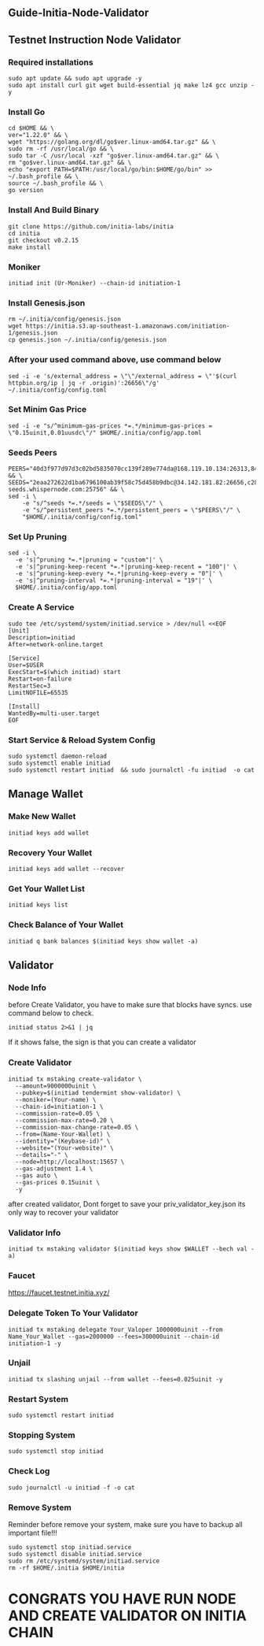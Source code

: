 ## Guide-Initia-Node-Validator
## Testnet Instruction Node Validator

### Required installations
```
sudo apt update && sudo apt upgrade -y
sudo apt install curl git wget build-essential jq make lz4 gcc unzip -y
```

### Install Go
```
cd $HOME && \
ver="1.22.0" && \
wget "https://golang.org/dl/go$ver.linux-amd64.tar.gz" && \
sudo rm -rf /usr/local/go && \
sudo tar -C /usr/local -xzf "go$ver.linux-amd64.tar.gz" && \
rm "go$ver.linux-amd64.tar.gz" && \
echo "export PATH=$PATH:/usr/local/go/bin:$HOME/go/bin" >> ~/.bash_profile && \
source ~/.bash_profile && \
go version
```

### Install And Build Binary
```
git clone https://github.com/initia-labs/initia
cd initia
git checkout v0.2.15
make install
```

### Moniker 
```
initiad init (Ur-Moniker) --chain-id initiation-1
```

### Install Genesis.json
```
rm ~/.initia/config/genesis.json
wget https://initia.s3.ap-southeast-1.amazonaws.com/initiation-1/genesis.json
cp genesis.json ~/.initia/config/genesis.json
```

### After your used command above, use command below
```
sed -i -e 's/external_address = \"\"/external_address = \"'$(curl httpbin.org/ip | jq -r .origin)':26656\"/g' ~/.initia/config/config.toml
```

### Set Minim Gas Price
```
sed -i -e "s/^minimum-gas-prices *=.*/minimum-gas-prices = \"0.15uinit,0.01uusdc\"/" $HOME/.initia/config/app.toml
```

### Seeds Peers
```
PEERS="40d3f977d97d3c02bd5835070cc139f289e774da@168.119.10.134:26313,841c6a4b2a3d5d59bb116cc549565c8a16b7fae1@23.88.49.233:26656,e6a35b95ec73e511ef352085cb300e257536e075@37.252.186.213:26656,2a574706e4a1eba0e5e46733c232849778faf93b@84.247.137.184:53456,ff9dbc6bb53227ef94dc75ab1ddcaeb2404e1b0b@178.170.47.171:26656,edcc2c7098c42ee348e50ac2242ff897f51405e9@65.109.34.205:36656,07632ab562028c3394ee8e78823069bfc8de7b4c@37.27.52.25:19656,028999a1696b45863ff84df12ebf2aebc5d40c2d@37.27.48.77:26656,140c332230ac19f118e5882deaf00906a1dba467@185.219.142.119:53456,1f6633bc18eb06b6c0cab97d72c585a6d7a207bc@65.109.59.22:25756,065f64fab28cb0d06a7841887d5b469ec58a0116@84.247.137.200:53456,767fdcfdb0998209834b929c59a2b57d474cc496@207.148.114.112:26656,093e1b89a498b6a8760ad2188fbda30a05e4f300@35.240.207.217:26656,12526b1e95e7ef07a3eb874465662885a586e095@95.216.78.111:26656" && \
SEEDS="2eaa272622d1ba6796100ab39f58c75d458b9dbc@34.142.181.82:26656,c28827cb96c14c905b127b92065a3fb4cd77d7f6@testnet-seeds.whispernode.com:25756" && \
sed -i \
    -e "s/^seeds *=.*/seeds = \"$SEEDS\"/" \
    -e "s/^persistent_peers *=.*/persistent_peers = \"$PEERS\"/" \
    "$HOME/.initia/config/config.toml"
```

### Set Up Pruning
```
sed -i \
  -e 's|^pruning *=.*|pruning = "custom"|' \
  -e 's|^pruning-keep-recent *=.*|pruning-keep-recent = "100"|' \
  -e 's|^pruning-keep-every *=.*|pruning-keep-every = "0"|' \
  -e 's|^pruning-interval *=.*|pruning-interval = "19"|' \
  $HOME/.initia/config/app.toml
```

### Create A Service
```
sudo tee /etc/systemd/system/initiad.service > /dev/null <<EOF
[Unit]
Description=initiad
After=network-online.target

[Service]
User=$USER
ExecStart=$(which initiad) start
Restart=on-failure
RestartSec=3
LimitNOFILE=65535

[Install]
WantedBy=multi-user.target
EOF
```

### Start Service & Reload System Config
```
sudo systemctl daemon-reload
sudo systemctl enable initiad  
sudo systemctl restart initiad  && sudo journalctl -fu initiad  -o cat
```

## Manage Wallet

### Make New Wallet
```
initiad keys add wallet
```

### Recovery Your Wallet
```
initiad keys add wallet --recover
```

### Get Your Wallet List
```
initiad keys list
```

### Check Balance of Your Wallet
```
initiad q bank balances $(initiad keys show wallet -a)
```

## Validator 

### Node Info
before Create Validator, you have to make sure that blocks have syncs. use command below to check.
```
initiad status 2>&1 | jq
```
If it shows false, the sign is that you can create a validator

### Create Validator
```
initiad tx mstaking create-validator \
  --amount=9000000uinit \
  --pubkey=$(initiad tendermint show-validator) \
  --moniker=(Your-name) \
  --chain-id=initiation-1 \
  --commission-rate=0.05 \
  --commission-max-rate=0.20 \
  --commission-max-change-rate=0.05 \
  --from=(Name-Your-Wallet) \
  --identity="(Keybase-id)" \
  --website="(Your-website)" \
  --details="-" \
  --node=http://localhost:15657 \
  --gas-adjustment 1.4 \
  --gas auto \
  --gas-prices 0.15uinit \
  -y
```
after created validator, Dont forget to save your priv_validator_key.json its only way to recover your validator 

### Validator Info
```
initiad tx mstaking validator $(initiad keys show $WALLET --bech val -a)
```

### Faucet 
https://faucet.testnet.initia.xyz/

### Delegate Token To Your Validator
```
initiad tx mstaking delegate Your_Valoper 1000000uinit --from Name_Your_Wallet --gas=2000000 --fees=300000uinit --chain-id initiation-1 -y 
```

### Unjail
```
initiad tx slashing unjail --from wallet --fees=0.025uinit -y
```

### Restart System
```
sudo systemctl restart initiad
```

### Stopping System
```
sudo systemctl stop initiad
```

### Check Log
```
sudo journalctl -u initiad -f -o cat
```

### Remove System
Reminder before remove your system, make sure you have to backup all important file!!!
```
sudo systemctl stop initiad.service
sudo systemctl disable initiad.service
sudo rm /etc/systemd/system/initiad.service
rm -rf $HOME/.initia $HOME/initia
```

# CONGRATS YOU HAVE RUN NODE AND CREATE VALIDATOR ON INITIA CHAIN
